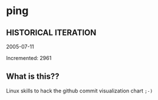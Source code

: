 # ping

## HISTORICAL ITERATION
2005-07-11

Incremented: 2961

## What is this?? 
Linux skills to hack the github commit visualization chart `;-)`
